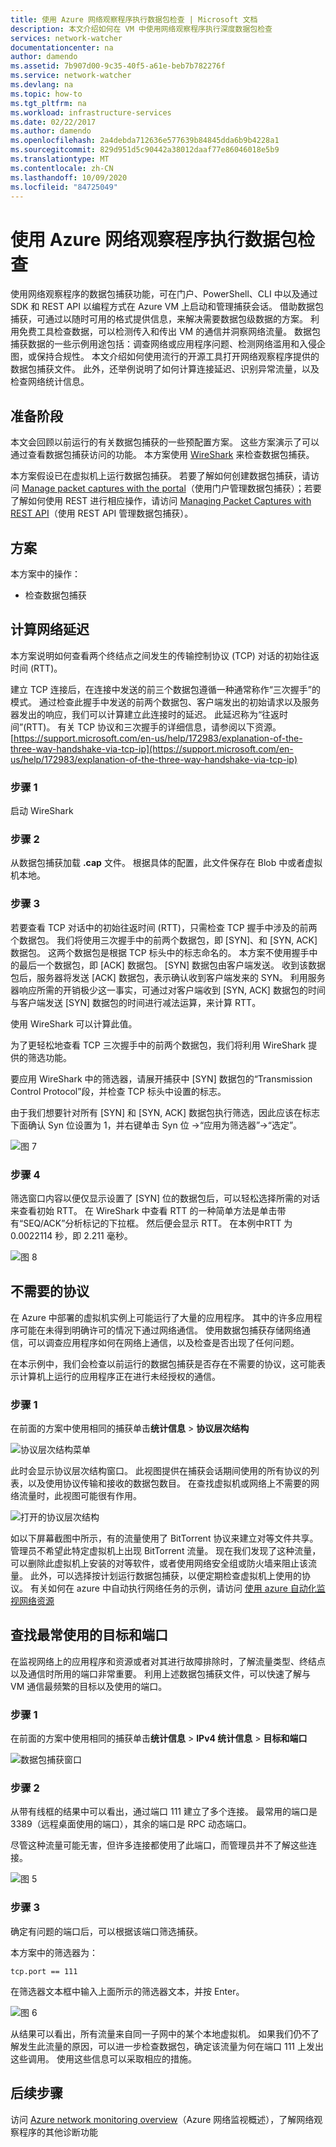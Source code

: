 ```yaml
---
title: 使用 Azure 网络观察程序执行数据包检查 | Microsoft 文档
description: 本文介绍如何在 VM 中使用网络观察程序执行深度数据包检查
services: network-watcher
documentationcenter: na
author: damendo
ms.assetid: 7b907d00-9c35-40f5-a61e-beb7b782276f
ms.service: network-watcher
ms.devlang: na
ms.topic: how-to
ms.tgt_pltfrm: na
ms.workload: infrastructure-services
ms.date: 02/22/2017
ms.author: damendo
ms.openlocfilehash: 2a4debda712636e577639b84845dda6b9b4228a1
ms.sourcegitcommit: 829d951d5c90442a38012daaf77e86046018e5b9
ms.translationtype: MT
ms.contentlocale: zh-CN
ms.lasthandoff: 10/09/2020
ms.locfileid: "84725049"
---
```

# <a name="packet-inspection-with-azure-network-watcher"></a>使用 Azure 网络观察程序执行数据包检查

使用网络观察程序的数据包捕获功能，可在门户、PowerShell、CLI 中以及通过 SDK 和 REST API 以编程方式在 Azure VM 上启动和管理捕获会话。 借助数据包捕获，可通过以随时可用的格式提供信息，来解决需要数据包级数据的方案。 利用免费工具检查数据，可以检测传入和传出 VM 的通信并洞察网络流量。 数据包捕获数据的一些示例用途包括：调查网络或应用程序问题、检测网络滥用和入侵企图，或保持合规性。 本文介绍如何使用流行的开源工具打开网络观察程序提供的数据包捕获文件。 此外，还举例说明了如何计算连接延迟、识别异常流量，以及检查网络统计信息。

## <a name="before-you-begin"></a>准备阶段

本文会回顾以前运行的有关数据包捕获的一些预配置方案。 这些方案演示了可以通过查看数据包捕获访问的功能。 本方案使用 [WireShark](https://www.wireshark.org/) 来检查数据包捕获。

本方案假设已在虚拟机上运行数据包捕获。 若要了解如何创建数据包捕获，请访问 [Manage packet captures with the portal](network-watcher-packet-capture-manage-portal.md)（使用门户管理数据包捕获）；若要了解如何使用 REST 进行相应操作，请访问 [Managing Packet Captures with REST API](network-watcher-packet-capture-manage-rest.md)（使用 REST API 管理数据包捕获）。

## <a name="scenario"></a>方案

本方案中的操作：

* 检查数据包捕获

## <a name="calculate-network-latency"></a>计算网络延迟

本方案说明如何查看两个终结点之间发生的传输控制协议 (TCP) 对话的初始往返时间 (RTT)。

建立 TCP 连接后，在连接中发送的前三个数据包遵循一种通常称作“三次握手”的模式。 通过检查此握手中发送的前两个数据包、客户端发出的初始请求以及服务器发出的响应，我们可以计算建立此连接时的延迟。 此延迟称为“往返时间”(RTT)。 有关 TCP 协议和三次握手的详细信息，请参阅以下资源。 [https://support.microsoft.com/en-us/help/172983/explanation-of-the-three-way-handshake-via-tcp-ip](https://support.microsoft.com/en-us/help/172983/explanation-of-the-three-way-handshake-via-tcp-ip)

### <a name="step-1"></a>步骤 1

启动 WireShark

### <a name="step-2"></a>步骤 2

从数据包捕获加载 **.cap** 文件。 根据具体的配置，此文件保存在 Blob 中或者虚拟机本地。

### <a name="step-3"></a>步骤 3

若要查看 TCP 对话中的初始往返时间 (RTT)，只需检查 TCP 握手中涉及的前两个数据包。 我们将使用三次握手中的前两个数据包，即 [SYN]、和 [SYN, ACK] 数据包。 这两个数据包是根据 TCP 标头中的标志命名的。 本方案不使用握手中的最后一个数据包，即 [ACK] 数据包。 [SYN] 数据包由客户端发送。 收到该数据包后，服务器将发送 [ACK] 数据包，表示确认收到客户端发来的 SYN。 利用服务器响应所需的开销极少这一事实，可通过对客户端收到 [SYN, ACK] 数据包的时间与客户端发送 [SYN] 数据包的时间进行减法运算，来计算 RTT。

使用 WireShark 可以计算此值。

为了更轻松地查看 TCP 三次握手中的前两个数据包，我们将利用 WireShark 提供的筛选功能。

要应用 WireShark 中的筛选器，请展开捕获中 [SYN] 数据包的“Transmission Control Protocol”段，并检查 TCP 标头中设置的标志。

由于我们想要针对所有 [SYN] 和 [SYN, ACK] 数据包执行筛选，因此应该在标志下面确认 Syn 位设置为 1，并右键单击 Syn 位 ->“应用为筛选器”->“选定”。

![图 7][7]

### <a name="step-4"></a>步骤 4

筛选窗口内容以便仅显示设置了 [SYN] 位的数据包后，可以轻松选择所需的对话来查看初始 RTT。 在 WireShark 中查看 RTT 的一种简单方法是单击带有“SEQ/ACK”分析标记的下拉框。 然后便会显示 RTT。 在本例中RTT 为 0.0022114 秒，即 2.211 毫秒。

![图 8][8]

## <a name="unwanted-protocols"></a>不需要的协议

在 Azure 中部署的虚拟机实例上可能运行了大量的应用程序。 其中的许多应用程序可能在未得到明确许可的情况下通过网络通信。 使用数据包捕获存储网络通信，可以调查应用程序如何在网络上通信，以及检查是否出现了任何问题。

在本示例中，我们会检查以前运行的数据包捕获是否存在不需要的协议，这可能表示计算机上运行的应用程序正在进行未经授权的通信。

### <a name="step-1"></a>步骤 1

在前面的方案中使用相同的捕获单击**统计信息**  >  **协议层次结构**

![协议层次结构菜单][2]

此时会显示协议层次结构窗口。 此视图提供在捕获会话期间使用的所有协议的列表，以及使用协议传输和接收的数据包数目。 在查找虚拟机或网络上不需要的网络流量时，此视图可能很有作用。

![打开的协议层次结构][3]

如以下屏幕截图中所示，有的流量使用了 BitTorrent 协议来建立对等文件共享。 管理员不希望此特定虚拟机上出现 BitTorrent 流量。 现在我们发现了这种流量，可以删除此虚拟机上安装的对等软件，或者使用网络安全组或防火墙来阻止该流量。 此外，可以选择按计划运行数据包捕获，以便定期检查虚拟机上使用的协议。 有关如何在 azure 中自动执行网络任务的示例，请访问 [使用 azure 自动化监视网络资源](network-watcher-monitor-with-azure-automation.md)

## <a name="finding-top-destinations-and-ports"></a>查找最常使用的目标和端口

在监视网络上的应用程序和资源或者对其进行故障排除时，了解流量类型、终结点以及通信时所用的端口非常重要。 利用上述数据包捕获文件，可以快速了解与 VM 通信最频繁的目标以及使用的端口。

### <a name="step-1"></a>步骤 1

在前面的方案中使用相同的捕获单击**统计信息**  >  **IPv4 统计信息**  >  **目标和端口**

![数据包捕获窗口][4]

### <a name="step-2"></a>步骤 2

从带有线框的结果中可以看出，通过端口 111 建立了多个连接。 最常用的端口是 3389（远程桌面使用的端口），其余的端口是 RPC 动态端口。

尽管这种流量可能无害，但许多连接都使用了此端口，而管理员并不了解这些连接。

![图 5][5]

### <a name="step-3"></a>步骤 3

确定有问题的端口后，可以根据该端口筛选捕获。

本方案中的筛选器为：

```
tcp.port == 111
```

在筛选器文本框中输入上面所示的筛选器文本，并按 Enter。

![图 6][6]

从结果可以看出，所有流量来自同一子网中的某个本地虚拟机。 如果我们仍不了解发生此流量的原因，可以进一步检查数据包，确定该流量为何在端口 111 上发出这些调用。 使用这些信息可以采取相应的措施。

## <a name="next-steps"></a>后续步骤

访问 [Azure network monitoring overview](network-watcher-monitoring-overview.md)（Azure 网络监视概述），了解网络观察程序的其他诊断功能

[1]: ./media/network-watcher-deep-packet-inspection/figure1.png
[2]: ./media/network-watcher-deep-packet-inspection/figure2.png
[3]: ./media/network-watcher-deep-packet-inspection/figure3.png
[4]: ./media/network-watcher-deep-packet-inspection/figure4.png
[5]: ./media/network-watcher-deep-packet-inspection/figure5.png
[6]: ./media/network-watcher-deep-packet-inspection/figure6.png
[7]: ./media/network-watcher-deep-packet-inspection/figure7.png
[8]: ./media/network-watcher-deep-packet-inspection/figure8.png













